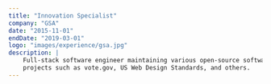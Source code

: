 ```yaml
---
title: "Innovation Specialist"
company: "GSA"
date: "2015-11-01"
endDate: "2019-03-01"
logo: "images/experience/gsa.jpg"
description: |
    Full-stack software engineer maintaining various open-source software
    projects such as vote.gov, US Web Design Standards, and others.
---
```

